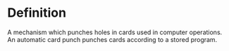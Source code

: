 # Definition

A mechanism which punches holes in cards used in computer operations. An
automatic card punch punches cards according to a stored program.
